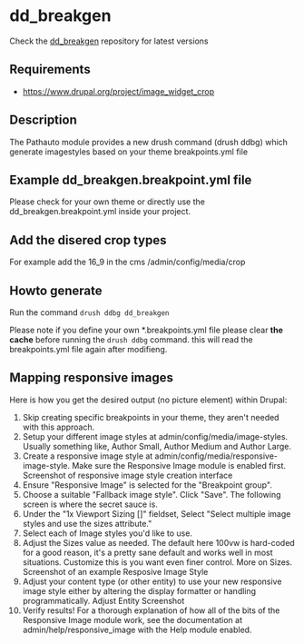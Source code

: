 # dd_breakgen

Check the [dd_breakgen](https://bitbucket.org/tamtam-nl/dept-digital-breakgen) repository for latest versions

## Requirements
- https://www.drupal.org/project/image_widget_crop

## Description

The Pathauto module provides a new drush command (drush ddbg) which generate imagestyles based on your theme breakpoints.yml file

## Example dd_breakgen.breakpoint.yml file
Please check for your own theme or directly use the dd_breakgen.breakpoint.yml inside your project. 

## Add the disered crop types
For example add the 16_9 in the cms /admin/config/media/crop

## Howto generate
Run the command `drush ddbg dd_breakgen`   

Please note if you define your own *.breakpoints.yml file please clear **the cache** before running the `drush ddbg` command.
this will read the breakpoints.yml file again after modifieng.

## Mapping responsive images
Here is how you get the desired output (no picture element) within Drupal:

1. Skip creating specific breakpoints in your theme, they aren't needed with this approach.
2. Setup your different image styles at admin/config/media/image-styles. Usually something like, Author Small, Author Medium and Author Large.
3. Create a responsive image style at admin/config/media/responsive-image-style. Make sure the Responsive Image module is enabled first. Screenshot of responsive image style creation interface
4. Ensure "Responsive Image" is selected for the "Breakpoint group".
5. Choose a suitable "Fallback image style". Click "Save". The following screen is where the secret sauce is.
6. Under the "1x Viewport Sizing []" fieldset, Select "Select multiple image styles and use the sizes attribute."
7. Select each of Image styles you'd like to use.
8. Adjust the Sizes value as needed. The default here 100vw is hard-coded for a good reason, it's a pretty sane default and works well in most situations. Customize this is you want even finer control. More on Sizes. Screenshot of an example Resposive Image Style
9. Adjust your content type (or other entity) to use your new responsive image style either by altering the display formatter or handling programmatically. Adjust Entity Screenshot
10. Verify results!
For a thorough explanation of how all of the bits of the Responsive Image module work, see the documentation at admin/help/responsive_image with the Help module enabled.
